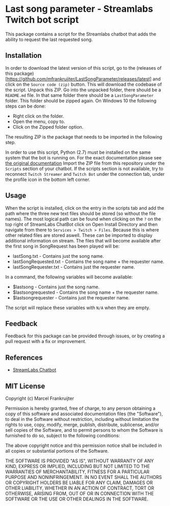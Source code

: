 # Last song parameter - Streamlabs Twitch bot script

This package contains a script for the Streamlabs chatbot that adds the ability
to request the last requested song.

## Installation

In order to download the latest version of this script, go to the 
(releases of this package)[https://github.com/mfrankruijter/LastSongParameter/releases/latest] 
and click on the `Source code (zip)` button. This will download the codebase 
of the script. Unpack this ZIP. Go into the unpacked folder, there should be a 
`README.md` file. In that same folder there should be a `LastSongParameter` 
folder. This folder should be zipped again. On Windows 10 the following steps
can be done: 
- Right click on the folder.
- Open the menu, copy to.
- Click on the Zipped folder option.

The resulting ZIP is the package that needs to be imported in the following 
step.

In order to use this script, Python (2.7) must be installed on the same system
that the bot is running on. For the exact documentation please see
[the original documentation](https://cdn.streamlabs.com/chatbot/Documentation_Twitch.pdf)
Import the ZIP file from this repository under the `Scripts` section of your
chatbot. If the scripts section is not available, try to reconnect
`Twitch Streamer` and `Twitch Bot` under the connection tab, under the profile
icon in the bottom left corner.

## Usage

When the script is installed, click on the entry in the scripts tab and add the
path where the three new text files should be stored (so without the file names). 
The most logical path can be found when clicking on the `?` on the top right of StreamLabs 
ChatBot click on Open Install Directory and then navigate from there to 
`Services > Twitch > Files`. Because this is where other related files are stored aswell.
These can be imported to display additional information on stream. The files 
that will become available after the first song in SongRequest has been played 
will be:
- lastSong.txt - Contains just the song name.
- lastSongRequested.txt - Contains the song name + the requester name.
- lastSongRequester.txt - Contains just the requester name.

In a command, the following variables will become available:
- $lastsong - Contains just the song name.
- $lastsongrequested - Contains the song name + the requester name.
- $lastsongrequester - Contains just the requester name.

The script will replace these variables with `N/A` when they are empty.

## Feedback

Feedback for this package can be provided through issues, or by creating a pull
request with a fix or improvement.

## References

- [StreamLabs Chatbot](https://streamlabs.com/chatbot)

## MIT License

Copyright (c) Marcel Frankruijter

Permission is hereby granted, free of charge, to any person obtaining a copy
of this software and associated documentation files (the "Software"), to deal
in the Software without restriction, including without limitation the rights
to use, copy, modify, merge, publish, distribute, sublicense, and/or sell
copies of the Software, and to permit persons to whom the Software is
furnished to do so, subject to the following conditions:

The above copyright notice and this permission notice shall be included in all
copies or substantial portions of the Software.

THE SOFTWARE IS PROVIDED "AS IS", WITHOUT WARRANTY OF ANY KIND, EXPRESS OR
IMPLIED, INCLUDING BUT NOT LIMITED TO THE WARRANTIES OF MERCHANTABILITY,
FITNESS FOR A PARTICULAR PURPOSE AND NONINFRINGEMENT. IN NO EVENT SHALL THE
AUTHORS OR COPYRIGHT HOLDERS BE LIABLE FOR ANY CLAIM, DAMAGES OR OTHER
LIABILITY, WHETHER IN AN ACTION OF CONTRACT, TORT OR OTHERWISE, ARISING FROM,
OUT OF OR IN CONNECTION WITH THE SOFTWARE OR THE USE OR OTHER DEALINGS IN THE
SOFTWARE.